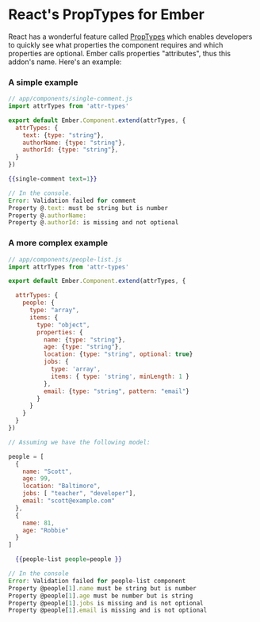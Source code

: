 # React's PropTypes for Ember

React has a wonderful feature called [PropTypes](https://facebook.github.io/react/docs/reusable-components.html#prop-validation) which enables developers to quickly see what properties the component requires and which properties are optional. Ember calls properties "attributes", thus this addon's name. Here's an example:


### A simple example
```js
// app/components/single-comment.js
import attrTypes from 'attr-types'

export default Ember.Component.extend(attrTypes, {
  attrTypes: {
    text: {type: "string"},
    authorName: {type: "string"},
    authorId: {type: "string"},
  }
})
```

```hbs
{{single-comment text=1}}
```

```js
// In the console.
Error: Validation failed for comment
Property @.text: must be string but is number
Property @.authorName:
Property @.authorId: is missing and not optional
```


### A more complex example

```js
// app/components/people-list.js
import attrTypes from 'attr-types'

export default Ember.Component.extend(attrTypes, {

  attrTypes: {
    people: {
      type: "array",
      items: {
        type: "object",
        properties: {
          name: {type: "string"},
          age: {type: "string"},
          location: {type: "string", optional: true}
          jobs: {
            type: 'array',
            items: { type: 'string', minLength: 1 }
          },
          email: {type: "string", pattern: "email"}
        }
      }
    }
  }
})
```

```js
// Assuming we have the following model:

people = [
  {
    name: "Scott",
    age: 99,
    location: "Baltimore",
    jobs: [ "teacher", "developer"],
    email: "scott@example.com"
  },
  {
    name: 81,
    age: "Robbie"
  }
]
```

```hbs
  {{people-list people=people }}
```

```js
// In the console
Error: Validation failed for people-list component
Property @people[1].name must be string but is number
Property @people[1].age must be number but is string
Property @people[1].jobs is missing and is not optional
Property @people[1].email is missing and is not optional
```
